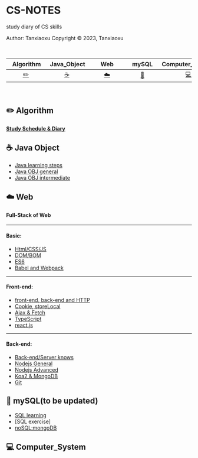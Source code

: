 # CS-NOTES
study diary of CS skills

Author: Tanxiaoxu
Copyright © 2023, Tanxiaoxu

<br>

|      &nbsp;&nbsp;Algorithm&nbsp;      |             &nbsp;Java_Object              | &nbsp;&nbsp;&nbsp;&nbsp;&nbsp;&nbsp;Web&nbsp;&nbsp;&nbsp;&nbsp;&nbsp;&nbsp; |     &nbsp;&nbsp;mySQL&nbsp;&nbsp;      |      Computer_System        | 
|:-------------------------------:|:---------------------------------------:|:---------------------------------------:|:--------------------------------:|:----------------------------------------:|
| [:pencil2:](#pencil2-Algorithm) | [:coffee:](#coffee-Java_Object) |          [:cloud:](#cloud-Web)          | [:floppy_disk:](#floppy_disk-mySQL) | [:computer:](#computer-Computer_System) |

<br>


## :pencil2:  Algorithm

#### [Study Schedule & Diary](https://github.com/TerryTxx/CS-Diary/blob/master/Algorithm/self_study.md)


## :coffee: Java Object

- [Java learning steps](https://github.com/TerryTxx/CS-Diary/blob/master/Java-OBJ/studyDiary.md)
- [Java OBJ general](https://github.com/TerryTxx/CS-Diary/blob/master/Java-OBJ/object-general.md)
- [Java OBJ intermediate](https://github.com/TerryTxx/CS-Diary/blob/master/Java-OBJ/intermediate.md)

## :cloud: Web
#### Full-Stack of Web

---
#### Basic:
- [Html/CSS/JS](https://github.com/TerryTxx/CS-Diary/blob/master/WebNote/html:css:js.md)
- [DOM/BOM](https://github.com/TerryTxx/CS-Diary/blob/master/WebNote/html:css:js.md)
- [ES6](https://github.com/TerryTxx/CS-Diary/blob/master/WebNote/ES6.md)
- [Babel and Webpack](https://github.com/TerryTxx/CS-Diary/blob/master/WebNote/ES610.md)
----
#### Front-end:
- [front-end, back-end and HTTP](https://github.com/TerryTxx/CS-Diary/blob/master/WebNote/http.md)
- [Cookie, storeLocal](https://github.com/TerryTxx/CS-Diary/blob/master/WebNote/Ajax&Fetch.md)
- [Ajax & Fetch](https://github.com/TerryTxx/CS-Diary/blob/master/WebNote/Ajax.md)
- [TypeScript](https://github.com/TerryTxx/CS-Diary/blob/master/WebNote/react_js.md)
- [react.js](https://github.com/TerryTxx/CS-Diary/blob/master/WebNote/reactjs.md)
---
#### Back-end:
- [Back-end/Server knows](https://github.com/TerryTxx/CS-Diary/blob/master/WebNote/server.md)
- [Nodejs General](https://github.com/TerryTxx/CS-Diary/blob/master/WebNote/nodeJS.md)
- [Nodejs Advanced](https://github.com/TerryTxx/CS-Diary/blob/master/WebNote/nodeJS2.md)
- [Koa2 & MongoDB](https://github.com/TerryTxx/CS-Diary/blob/master/WebNote/MangoDB.md)
- [Git](https://github.com/TerryTxx/CS-Diary/blob/master/WebNote/Git.md)

## :floppy_disk: mySQL(to be updated)

- [SQL learning](https://github.com/TerryTxx/CS-Diary/blob/master/mySQL/react_js.md)
- [SQL exercise]
- [noSQL:mongoDB](https://github.com/TerryTxx/CS-Diary/blob/master/WebNote/MangoDB.md)


## :computer: Computer_System


